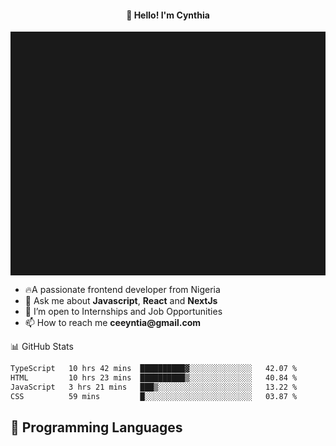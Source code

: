 <h4 align="center">👋 Hello! I'm Cynthia</h4>

<hr style="height:10%; margin-left:0; margin-right:0;" />

<div align="left">
  <ul>
  <li>🔥A passionate frontend developer from Nigeria</li>
  <li>💬 Ask me about <strong>Javascript</strong>, <strong>React</strong> and <strong> NextJs</strong></li>
  <li>👯 I’m open to Internships and Job Opportunities</li>
  <li>📫 How to reach me <strong>ceeyntia@gmail.com</strong></li>
</ul>
</div
  
## 📊 GitHub Stats

<!--START_SECTION:waka-->

```txt
TypeScript   10 hrs 42 mins  ██████████▓░░░░░░░░░░░░░░   42.07 %
HTML         10 hrs 23 mins  ██████████▒░░░░░░░░░░░░░░   40.84 %
JavaScript   3 hrs 21 mins   ███▒░░░░░░░░░░░░░░░░░░░░░   13.22 %
CSS          59 mins         █░░░░░░░░░░░░░░░░░░░░░░░░   03.87 %
```

<!--END_SECTION:waka-->

## 💬 Programming Languages

<!--START_SECTION:languages-->
<!--END_SECTION:languages-->
